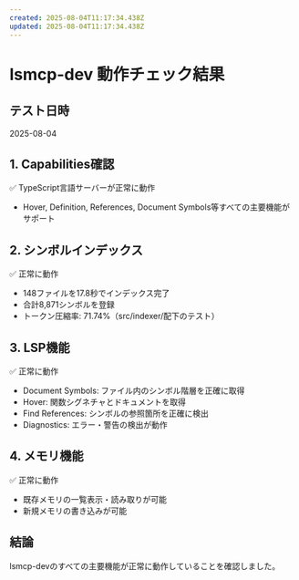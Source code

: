 ```yaml
---
created: 2025-08-04T11:17:34.438Z
updated: 2025-08-04T11:17:34.438Z
---
```


# lsmcp-dev 動作チェック結果

## テスト日時
2025-08-04

## 1. Capabilities確認
✅ TypeScript言語サーバーが正常に動作
- Hover, Definition, References, Document Symbols等すべての主要機能がサポート

## 2. シンボルインデックス
✅ 正常に動作
- 148ファイルを17.8秒でインデックス完了
- 合計8,871シンボルを登録
- トークン圧縮率: 71.74%（src/indexer/配下のテスト）

## 3. LSP機能
✅ 正常に動作
- Document Symbols: ファイル内のシンボル階層を正確に取得
- Hover: 関数シグネチャとドキュメントを取得
- Find References: シンボルの参照箇所を正確に検出
- Diagnostics: エラー・警告の検出が動作

## 4. メモリ機能
✅ 正常に動作
- 既存メモリの一覧表示・読み取りが可能
- 新規メモリの書き込みが可能

## 結論
lsmcp-devのすべての主要機能が正常に動作していることを確認しました。